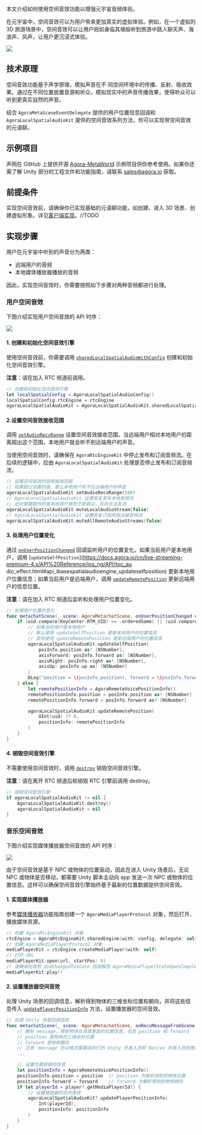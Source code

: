 本文介绍如何使用空间音效功能以增强元宇宙音频体验。

在元宇宙中，空间音效可以为用户带来更加真实的虚拟体验。例如，在一个虚拟的 3D 旅游场景中，空间音效可以让用户宛如身临其境般听到旅游中路人聊天声、海浪声、风声，让用户更沉浸式体验。

![](https://web-cdn.agora.io/docs-files/1679566933312)

## 技术原理

空间音效功能基于声学原理，模拟声音在不 同空间环境中的传播、反射、吸收效果。通过在不同位置放置音源和听众，模拟现实中的声音传播效果，使得听众可以听到更真实自然的声音。

结合 `AgoraMetaSceneEventDelegate` 提供的用户位置信息回调和 `AgoraLocalSpatialAudioKit` 提供的空间音效系列方法，你可以实现带空间音效的元语聊。

## 示例项目

声网在 GitHub 上提供开源 [Agora-MetaWorld](https://github.com/AgoraIO-Community/Agora-MetaWorld/tree/dev_metasdk1.0) 示例项目供你参考使用。如果你还需了解 Unity 部分的工程文件和功能指南，请联系 sales@agora.io 获取。


## 前提条件

实现空间音效前，请确保你已实现基础的元语聊功能，如创建、进入 3D 场景、创建虚拟形象。详见[客户端实现](https://docs.agora.io/cn/metachat/metachat_client_ios?platform=All%20Platforms)。//TODO


## 实现步骤

用户在元宇宙中听到的声音分为两类：

- 远端用户的音频
- 本地媒体播放器播放的音频

因此，实现空间音效时，你需要按照如下步骤对两种音频都进行处理。

### 用户空间音效

下图介绍实现用户空间音效的 API 时序：

![](https://web-cdn.agora.io/docs-files/1679996795148)


#### 1. 创建和初始化空间音效引擎

使用空间音效前，你需要调用 [`sharedLocalSpatialAudioWithConfig`](https://docs.agora.io/cn/live-streaming-premium-4.x/API%20Reference/ios_ng/API/toc_audio_effect.html#api_ilocalspatialaudioengine_initialize) 创建和初始化空间音效引擎。

**注意**：请在加入 RTC 频道前调用。

```swift
// 创建和初始化空间音效引擎
let localSpatialConfig = AgoraLocalSpatialAudioConfig()
localSpatialConfig.rtcEngine = rtcEngine
agoraLocalSpatialAudioKit = AgoraLocalSpatialAudioKit.sharedLocalSpatialAudio(with: localSpatialConfig)
```


#### 2.设置空间音效接收范围

调用 [`setAudioRecvRange`](https://docs.agora.io/cn/live-streaming-premium-4.x/API%20Reference/ios_ng/API/toc_audio_effect.html#api_ibasespatialaudioengine_setaudiorecvrange) 设置空间音效接收范围，当远端用户相对本地用户的距离超出这个范围，本地用户就会听不到远端用户的声音。

当使用空间音效时，请确保在 `AgoraRtcEngineKit` 中停止发布和订阅音频流。在后续的逻辑中，应由 `AgoraLocalSpatialAudioKit` 处理是否停止发布和订阅音频流。

```swift
// 设置空间音效的音频接收范围
// 如果超过设置的值，那么本地用户听不见远端用户的声音
agoraLocalSpatialAudioKit.setAudioRecvRange(100)
// AgoraLocalSpatialAudioKit 设置恢复发布本地音频流
// 此时需要额外检查本地用户角色不是观众，否则无法发流
agoraLocalSpatialAudioKit.muteLocalAudioStream(false)
// AgoraLocalSpatialAudioKit 设置恢复订阅所有远端音频流
agoraLocalSpatialAudioKit.muteAllRemoteAudioStreams(false)
```


#### 3. 处理用户位置变化

通过 [`onUserPositionChanged`](https://docs.agora.io/cn/metaworld/api_ref_ios?platform=All%20Platforms#onuserpositionchanged) 回调监听用户的位置变化。如果当前用户是本地用户，调用 [`updateSelfPosition`](https://docs.agora.io/cn/live-streaming-premium-4.x/API%20Reference/ios_ng/API/toc_au dio_effect.html#api_ibasespatialaudioengine_updateselfposition) 更新本地用户位置信息；如果当前用户是远端用户，调用 [`updateRemotePosition`](https://docs.agora.io/cn/live-streaming-premium-4.x/API%20Reference/ios_ng/API/toc_audio_effect.html#api_ilocalspatialaudioengine_updateremoteposition) 更新远端用户的信息位置。

**注意**：请在加入 RTC 频道后监听和处理用户位置变化。

```swift
// 处理用户位置的变化
func metachatScene(_ scene: AgoraMetachatScene, onUserPositionChanged uid: String, posInfo: AgoraMetachatPositionInfo) {
    if (uid.compare(KeyCenter.RTM_UID) == .orderedSame) || (uid.compare("") == .orderedSame) {
        // 如果当前用户是本地用户
        // 那么使用 updateSelfPosition 更新本地用户的位置信息
        // 否则使用 updateRemotePosition 更新远端用户的位置信息
        agoraLocalSpatialAudioKit.updateSelfPosition(
            posInfo.position as! [NSNumber],
            axisForward: posInfo.forward as! [NSNumber],
            axisRight: posInfo.right as! [NSNumber],
            axisUp: posInfo.up as! [NSNumber]
        )
        DLog("position = \(posInfo.position), forword = \(posInfo.forward), right = \(posInfo.right), up = \(posInfo.up)")
    } else {
        let remotePositionInfo = AgoraRemoteVoicePositionInfo()
        remotePositionInfo.position = posInfo.position as! [NSNumber]
        remotePositionInfo.forward = posInfo.forward as? [NSNumber]

        agoraLocalSpatialAudioKit.updateRemotePosition(
            UInt(uid) ?? 0,
            positionInfo: remotePositionInfo
        )
    }
}
```


#### 4. 销毁空间音效引擎

不需要使用空间音效时，调用 [`destroy`](https://docs.agora.io/cn/live-streaming-premium-4.x/API%20Reference/ios_ng/API/toc_audio_effect.html#api_ilocalspatialaudioengine_release) 销毁空间音效引擎。

**注意**：请在离开 RTC 频道后和销毁 RTC 引擎前调用 destroy。

```swift
// 销毁空间音效引擎
if agoraLocalSpatialAudioKit != nil {
    AgoraLocalSpatialAudioKit.destroy()
    agoraLocalSpatialAudioKit = nil
}
```


### 音乐空间音效

下图介绍实现媒体播放器空间音效的 API 时序：

![](https://web-cdn.agora.io/docs-files/1682064675611)

由于空间音效是基于 NPC 或物体的位置驱动，因此在进入 Unity 场景后，无论 NPC 或物体是否移动，都需要 Unity 脚本主动向 app 发送一次 NPC 或物体的位置信息。这样可以确保空间音效引擎始终基于最新的位置数据提供空间音效。

#### 1. 实现媒体播放器

参考[媒体播放器](https://docs.agora.io/cn/live-streaming-premium-4.x/media_player_apple_ng?platform=iOS)功能指南创建一个 `AgoraMediaPlayerProtocol` 对象，然后打开、播放媒体资源。

```swift
// 创建 AgoraRtcEngineKit 对象
rtcEngine = AgoraRtcEngineKit.sharedEngine(with: config, delegate: self)
// 创建 AgoraMediaPlayerProtocol 对象
mediaPlayerKit = rtcEngine.createMediaPlayer(with: self)
// 打开 URL
mediaPlayerKit.open(url, startPos: 0)
// 请确保在收到 didChangedToState 回调报告 AgoraMediaPlayerStateOpenCompleted 后再调用 play
mediaPlayerKit.play()
```

#### 2. 设置播放器空间音效

处理 Unity 场景的回调信息，解析得到物体的三维坐标位置和朝向，并将这些信息传入 [`updatePlayerPositionInfo`](https://docs.agora.io/cn/live-streaming-premium-4.x/API%20Reference/ios_ng/API/toc_audio_effect.html#api_ibasespatialaudioengine_updateplayerpositioninfo) 方法，设置播放器的空间音效。


```swift
// 处理 Unity 场景回调信息
func metachatScene(_ scene: AgoraMetachatScene, onRecvMessageFromScene message: Data) {
    // 解析 message，得到物体在场景里面的位置信息，包含 position 和 forward
    // position 是物体的三维坐标位置
    // forward 是物体朝向
    // 注意：message 协议格式需要由你们的 Unity 开发人员和 Native 开发人员协商规定
    ...

    // 设置位置和朝向信息
    let positionInfo = AgoraRemoteVoicePositionInfo()
    positionInfo.position = position  // position 为解析得到的物体位置
    positionInfo.forward = forward    // forward 为解析得到的物体朝向
    if let playerId = player?.getMediaPlayerId() {
        // 设置播放器的空间音效
        agoraLocalSpatialAudioKit?.updatePlayerPositionInfo(
            Int(playerId),
            positionInfo: positionInfo
        )
    }
}
```


